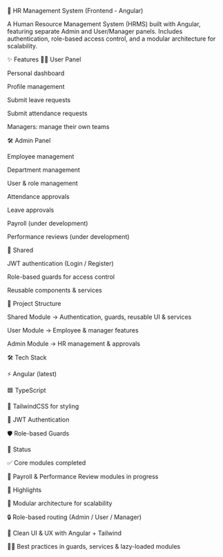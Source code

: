 🚀 HR Management System (Frontend - Angular)

A Human Resource Management System (HRMS) built with Angular, featuring separate Admin and User/Manager panels.
Includes authentication, role-based access control, and a modular architecture for scalability.

✨ Features
👨‍💼 User Panel

Personal dashboard

Profile management

Submit leave requests

Submit attendance requests

Managers: manage their own teams

🛠️ Admin Panel

Employee management

Department management

User & role management

Attendance approvals

Leave approvals

Payroll (under development)

Performance reviews (under development)

🔑 Shared

JWT authentication (Login / Register)

Role-based guards for access control

Reusable components & services

🧩 Project Structure

Shared Module → Authentication, guards, reusable UI & services

User Module → Employee & manager features

Admin Module → HR management & approvals

🛠️ Tech Stack

⚡ Angular (latest)

🟦 TypeScript

🎨 TailwindCSS for styling

🔑 JWT Authentication

🛡 Role-based Guards

🚧 Status

✅ Core modules completed

🚀 Payroll & Performance Review modules in progress

📌 Highlights

📂 Modular architecture for scalability

🔒 Role-based routing (Admin / User / Manager)

🎨 Clean UI & UX with Angular + Tailwind

🧑‍💻 Best practices in guards, services & lazy-loaded modules
